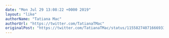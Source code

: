 ```yaml
---
date: "Mon Jul 29 13:08:22 +0000 2019"
layout: "like"
authorName: "Tatiana Mac"
authorUrl: "https://twitter.com/TatianaTMac"
originalPost: "https://twitter.com/TatianaTMac/status/1155827407166693378"
---
```

